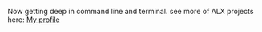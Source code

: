 Now getting deep in command line and terminal. see more of ALX projects here: [My profile](https://www.github.com/samzyconcepts)
